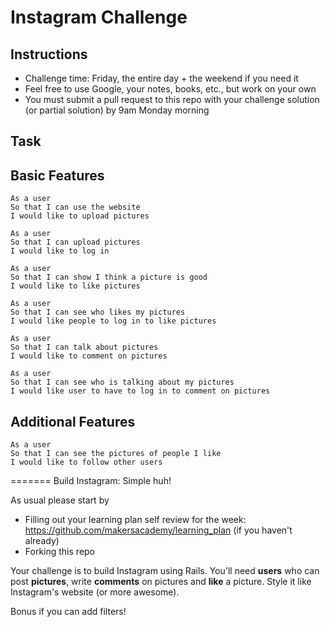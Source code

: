 Instagram Challenge
===================

Instructions
-------
* Challenge time: Friday, the entire day + the weekend if you need it
* Feel free to use Google, your notes, books, etc., but work on your own
* You must submit a pull request to this repo with your challenge solution (or partial solution) by 9am Monday morning

Task
-----

Basic Features
-----

```
As a user
So that I can use the website
I would like to upload pictures

As a user
So that I can upload pictures
I would like to log in

As a user
So that I can show I think a picture is good
I would like to like pictures

As a user
So that I can see who likes my pictures
I would like people to log in to like pictures

As a user
So that I can talk about pictures
I would like to comment on pictures

As a user
So that I can see who is talking about my pictures
I would like user to have to log in to comment on pictures
```

Additional Features
-----

```
As a user
So that I can see the pictures of people I like
I would like to follow other users
```

=======
Build Instagram: Simple huh!

As usual please start by

* Filling out your learning plan self review for the week: https://github.com/makersacademy/learning_plan (if you haven't already)
* Forking this repo

Your challenge is to build Instagram using Rails. You'll need **users** who can post **pictures**, write **comments** on pictures and **like** a picture. Style it like Instagram's website (or more awesome). 

Bonus if you can add filters! 
